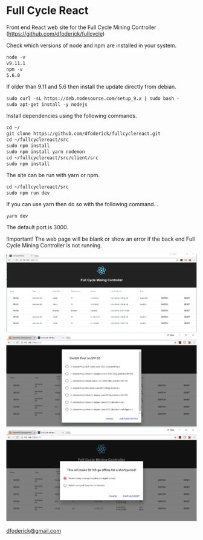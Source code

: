 # Full Cycle React
Front end React web site for the Full Cycle Mining Controller
(https://github.com/dfoderick/fullcycle)

Check which versions of node and npm are installed in your system.
```
node -v
v9.11.1
npm -v
5.6.0
```
If older than 9.11 and 5.6 then install the update directly from debian.
```
sudo curl -sL https://deb.nodesource.com/setup_9.x | sudo bash -
sudo apt-get install -y nodejs
```
Install dependencies using the following commands.
```
cd ~/
git clone https://github.com/dfoderick/fullcyclereact.git
cd ~/fullcyclereact/src
sudo npm install
sudo npm install yarn nodemon
cd ~/fullcyclereact/src/client/src
sudo npm install
```
The site can be run with yarn or npm.
```
cd ~/fullcyclereact/src
sudo npm run dev
```
If you can use yarn then do so with the following command...
```
yarn dev
```
The default port is 3000.  

!Important! The web page will be blank or show an error if the back end Full Cycle Mining Controller is not running.

![Full Cycle React](/src/client/src/images/FullCycleReact.png?raw=true "Full Cycle React")
![Full Cycle Switch Pool](/src/client/src/images/fullcycle_switch.png?raw=true "Full Cycle Switch Pool")
![Full Cycle Reset Miner](/src/client/src/images/fullcycle_reset.png?raw=true "Full Cycle Reset Miner")

dfoderick@gmail.com
